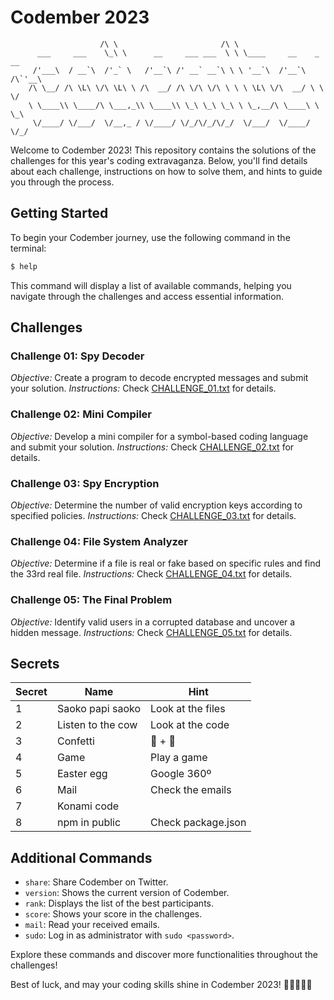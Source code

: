 # Codember 2023

```
					/\ \                       /\ \
	  ___     ___    \_\ \      __     ___ ___  \ \ \____     __    _ __
	 /'___\  / __`\  /'_` \   /'__`\ /' __` __`\ \ \ '__`\  /'__`\ /\`'__\
	/\ \__/ /\ \L\ \/\ \L\ \ /\  __/ /\ \/\ \/\ \ \ \ \L\ \/\  __/ \ \ \/
	\ \____\\ \____/\ \___,_\\ \____\\ \_\ \_\ \_\ \ \_,__/\ \____\ \ \_\
	 \/____/ \/___/  \/__,_ / \/____/ \/_/\/_/\/_/  \/___/  \/____/  \/_/
```

Welcome to Codember 2023! This repository contains the solutions of the challenges for this year's coding extravaganza. Below, you'll find details about each challenge, instructions on how to solve them, and hints to guide you through the process.

## Getting Started

To begin your Codember journey, use the following command in the terminal:

```bash
$ help
```

This command will display a list of available commands, helping you navigate through the challenges and access essential information.

## Challenges

### Challenge 01: Spy Decoder
*Objective:* Create a program to decode encrypted messages and submit your solution.
*Instructions:* Check [CHALLENGE_01.txt](https://codember.dev/data/message_01.txt) for details.

### Challenge 02: Mini Compiler
*Objective:* Develop a mini compiler for a symbol-based coding language and submit your solution.
*Instructions:* Check [CHALLENGE_02.txt](https://codember.dev/data/message_02.txt) for details.

### Challenge 03: Spy Encryption
*Objective:* Determine the number of valid encryption keys according to specified policies.
*Instructions:* Check [CHALLENGE_03.txt](https://codember.dev/data/encryption_policies.txt) for details.

### Challenge 04: File System Analyzer
*Objective:* Determine if a file is real or fake based on specific rules and find the 33rd real file.
*Instructions:* Check [CHALLENGE_04.txt](https://codember.dev/data/files_quarantine.txt) for details.

### Challenge 05: The Final Problem
*Objective:* Identify valid users in a corrupted database and uncover a hidden message.
*Instructions:* Check [CHALLENGE_05.txt](https://codember.dev/data/database_attacked.txt) for details.

## Secrets

| Secret | Name              | Hint               |
| ------ | ----------------- | ------------------ |
| 1      | Saoko papi saoko  | Look at the files  |
| 2      | Listen to the cow | Look at the code   |
| 3      | Confetti          | :tada: + :tada:    |
| 4      | Game              | Play a game        |
| 5      | Easter egg        | Google 360º        |
| 6      | Mail              | Check the emails   |
| 7      | Konami code       |                    |
| 8      | npm in public     | Check package.json |


## Additional Commands

- `share`: Share Codember on Twitter.
- `version`: Shows the current version of Codember.
- `rank`: Displays the list of the best participants.
- `score`: Shows your score in the challenges.
- `mail`: Read your received emails.
- `sudo`: Log in as administrator with `sudo <password>`.

Explore these commands and discover more functionalities throughout the challenges!

Best of luck, and may your coding skills shine in Codember 2023! 🚀👩‍💻👨‍💻
